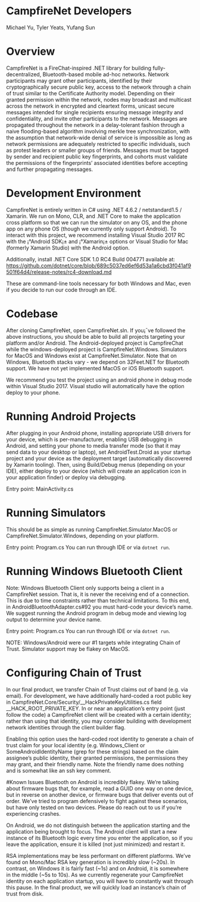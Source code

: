# CampfireNet Developers
Michael Yu, Tyler Yeats, Yufang Sun

# Overview
CampfireNet is a FireChat-inspired .NET library for building fully-decentralized, Bluetooth-based mobile ad-hoc networks. Network participants may grant other participants, identified by their cryptographically secure public key, access to the network through a chain of trust similar to the Certificate Authority model. Depending on their granted permission within the network, nodes may broadcast and multicast across the network in encrypted and cleartext forms, unicast secure messages intended for single recipients ensuring message integrity and confidentiality, and invite other participants to the network. Messages are propagated throughout the network in a delay-tolerant fashion through a naive flooding-based algorithm involving merkle tree synchronization, with the assumption that network-wide denial of service is impossible as long as network permissions are adequately restricted to specific individuals, such as protest leaders or smaller groups of friends. Messages must be tagged by sender and recipient public key fingerprints, and cohorts must validate the permissions of the fingerprints’ associated identities before accepting and further propagating messages.

# Development Environment
CampfireNet is entirely written in C# using .NET 4.6.2 / netstandard1.5 / Xamarin. We run on Mono, CLR, and .NET Core to make the application cross platform so that we can run the simulator on any OS, and the phone app on any phone OS (though we currently only support Android). To interact with this project, we recommend installing Visual Studio 2017 RC with the ¡°Android SDK¡± and ¡°Xamarin¡± options or Visual Studio for Mac (formerly Xamarin Studio) with the Android option. 

Additionally, install .NET Core SDK 1.0 RC4 Build 004771 available at:
https://github.com/dotnet/core/blob/689c5037ed6ef6d53a1a6cbd3f041af9501f64d4/release-notes/rc4-download.md 

These are command-line tools necessary for both Windows and Mac, even if you decide to run our code through an IDE.

# Codebase
After cloning CampfireNet, open CampfireNet.sln. If you¡¯ve followed the above instructions, you should be able to build all projects targeting your platform and/or Android. The Android-deployed project is CampfireChat while the windows-deployed project is CampfireNet.Windows. Simulators for MacOS and Windows exist at CampfireNet.Simulator.
Note that on Windows, Bluetooth stacks vary - we depend on 32Feet.NET for Bluetooth support. We have not yet implemented MacOS or iOS Bluetooth support.

We recommend you test the project using an android phone in debug mode within Visual Studio 2017. Visual studio will automatically have the option deploy to your phone.

# Running Android Projects
After plugging in your Android phone, installing appropriate USB drivers for your device, which is per-manufacturer, enabling USB debugging in Android, and setting your phone to media transfer mode (so that it may send data to your desktop or laptop), set AndroidTest.Droid as your startup project and your device as the deployment target (automatically discovered by Xamarin tooling). Then, using Build/Debug menus (depending on your IDE), either deploy to your device (which will create an application icon in your application finder) or deploy via debugging.

Entry point: MainActivity.cs

# Running Simulators
This should be as simple as running CampfireNet.Simulator.MacOS or CampfireNet.Simulator.Windows, depending on your platform.

Entry point: Program.cs
You can run through IDE or via `dotnet run`. 

# Running Windows Bluetooth Client
Note: Windows Bluetooth Client only supports being a client in a CampfireNet session. That is, it is never the receiving end of a connection. This is due to time constraints rather than technical limitations. To this end, in AndroidBluetoothAdapter.cs#92 you must hard-code your device’s name. We suggest running the Android program in debug mode and viewing log output to determine your device name.

Entry point: Program.cs
You can run through IDE or via `dotnet run`. 

NOTE: Windows/Android were our #1 targets while integrating Chain of Trust. Simulator support may be flakey on MacOS.

# Configuring Chain of Trust
In our final product, we transfer Chain of Trust claims out of band (e.g. via email). For development, we have additionally hard-coded a root public key in CampfireNet.Core/Security/__HackPrivateKeyUtilities.cs field __HACK_ROOT_PRIVATE_KEY.  In or near an application’s entry point (just follow the code) a CampfireNet client will be created with a certain identity; rather than using that identity, you may consider building with development network identities through the client builder flag.

Enabling this option uses the hard-coded root identity to generate a chain of trust claim for your local identity (e.g. Windows_Client or SomeAndroidIdentityName (grep for these strings) based on the claim assignee’s public identity, their granted permissions, the permissions they may grant, and their friendly name. Note the friendly name does nothing and is somewhat like an ssh key comment.

#Known Issues
Bluetooth on Android is incredibly flakey. We’re talking about firmware bugs that, for example, read a GUID one way on one device, but in reverse on another device, or firmware bugs that deliver events out of order. We’ve tried to program defensively to fight against these scenarios, but have only tested on two devices. Please do reach out to us if you’re experiencing crashes.

On Android, we do not distinguish between the application starting and the application being brought to focus. The Android client will start a new instance of its Bluetooth logic every time you enter the application, so if you leave the application, ensure it is killed (not just minimized) and restart it.

RSA implementations may be less performant on different platforms. We’ve found on Mono/Mac RSA key generation is incredibly slow (~20s). In contrast, on Windows it is fairly fast (~1s) and on Android, it is somewhere in the middle (~5s to 10s). As we currently regenerate your CampfireNet identity on each application startup, you will have to constantly wait through this pause. In the final product, we will quickly load an instance’s chain of trust from disk.
